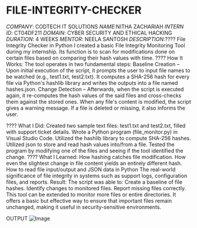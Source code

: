 # FILE-INTEGRITY-CHECKER
*COMPANY*: CODTECH IT SOLUTIONS
*NAME*:NITHA ZACHARIAH
*INTERN ID*: CT04DF211
*DOMAIN*: CYBER SECURITY AND ETHICAL HACKING
*DURATION*: 4 WEEKS
*MENTOR*: NEELA SANTOSH
*DESCRIPTION*:???? File Integrity Checker in Python
I created a basic File Integrity Monitoring Tool during my internship. Its function is to scan for modifications done on certain files based on comparing their hash values with time.
???? How It Works:
The tool operates in two fundamental steps:
Baseline Creation – Upon initial execution of the script, it prompts the user to input file names to be watched (e.g., test1.txt, test2.txt). It computes a SHA-256 hash for every file via Python's hashlib library and writes the outputs into a file named hashes.json.
Change Detection – Afterwards, when the script is executed again, it re-computes the hash values of the said files and cross-checks them against the stored ones. When any file's content is modified, the script gives a warning message. If a file is deleted or missing, it also informs the user.

???? What I Did:
Created two sample text files: test1.txt and test2.txt, filled with support ticket details.
Wrote a Python program (file_monitor.py) in Visual Studio Code.
Utilized the hashlib library to compute SHA-256 hashes.
Utilized json to store and read hash values into/from a file.
Tested the program by modifying one of the files and seeing if the tool identified the change.
???? What I Learned:
How hashing catches file modification.
How even the slightest change in file content yields an entirely different hash.
How to read file input/output and JSON data in Python
The real-world significance of file integrity in systems such as support logs, configuration files, and reports.
Result:
The script was able to:
Create a baseline of file hashes.
Identify changes to monitored files.
Report missing files correctly.
This tool can be extended to monitor more files or entire directories. It offers a basic but effective way to ensure that important files remain unchanged, making it useful in security-sensitive environments.

OUTPUT
![Image](https://github.com/user-attachments/assets/9910115f-3155-42ac-8621-4ed6521a0505)
